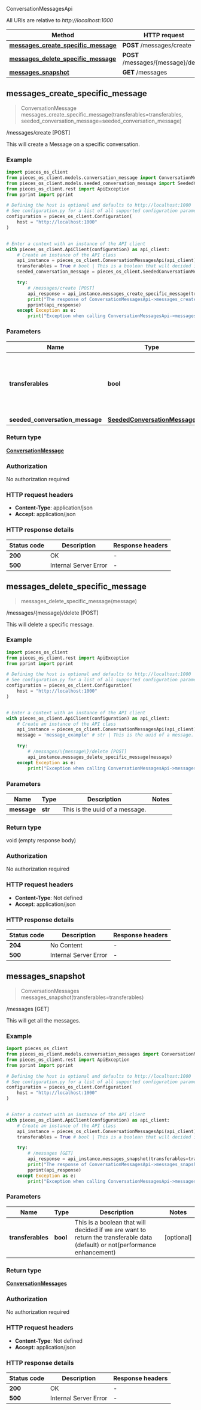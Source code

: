 ConversationMessagesApi

All URIs are relative to *http://localhost:1000*

Method | HTTP request | Description
------------- | ------------- | -------------
[**messages_create_specific_message**](ConversationMessagesApi#messages_create_specific_message) | **POST** /messages/create | /messages/create [POST]
[**messages_delete_specific_message**](ConversationMessagesApi#messages_delete_specific_message) | **POST** /messages/\{message\}/delete | /messages/\{message\}/delete [POST]
[**messages_snapshot**](ConversationMessagesApi#messages_snapshot) | **GET** /messages | /messages [GET]


## **messages_create_specific_message**
> ConversationMessage messages_create_specific_message(transferables=transferables, seeded_conversation_message=seeded_conversation_message)

/messages/create [POST]

This will create a Message on a specific conversation.

### Example


```python
import pieces_os_client
from pieces_os_client.models.conversation_message import ConversationMessage
from pieces_os_client.models.seeded_conversation_message import SeededConversationMessage
from pieces_os_client.rest import ApiException
from pprint import pprint

# Defining the host is optional and defaults to http://localhost:1000
# See configuration.py for a list of all supported configuration parameters.
configuration = pieces_os_client.Configuration(
    host = "http://localhost:1000"
)


# Enter a context with an instance of the API client
with pieces_os_client.ApiClient(configuration) as api_client:
    # Create an instance of the API class
    api_instance = pieces_os_client.ConversationMessagesApi(api_client)
    transferables = True # bool | This is a boolean that will decided if we are want to return the transferable data (default) or not(performance enhancement) (optional)
    seeded_conversation_message = pieces_os_client.SeededConversationMessage() # SeededConversationMessage |  (optional)

    try:
        # /messages/create [POST]
        api_response = api_instance.messages_create_specific_message(transferables=transferables, seeded_conversation_message=seeded_conversation_message)
        print("The response of ConversationMessagesApi->messages_create_specific_message:\n")
        pprint(api_response)
    except Exception as e:
        print("Exception when calling ConversationMessagesApi->messages_create_specific_message: %s\n" % e)
```



### Parameters


Name | Type | Description  | Notes
------------- | ------------- | ------------- | -------------
 **transferables** | **bool**| This is a boolean that will decided if we are want to return the transferable data (default) or not(performance enhancement) | [optional] 
 **seeded_conversation_message** | [**SeededConversationMessage**](SeededConversationMessage)|  | [optional] 

### Return type

[**ConversationMessage**](ConversationMessage)

### Authorization

No authorization required

### HTTP request headers

 - **Content-Type**: application/json
 - **Accept**: application/json

### HTTP response details

| Status code | Description | Response headers |
|-------------|-------------|------------------|
**200** | OK |  -  |
**500** | Internal Server Error |  -  |



## **messages_delete_specific_message**
> messages_delete_specific_message(message)

/messages/\{message\}/delete [POST]

This will delete a specific message.

### Example


```python
import pieces_os_client
from pieces_os_client.rest import ApiException
from pprint import pprint

# Defining the host is optional and defaults to http://localhost:1000
# See configuration.py for a list of all supported configuration parameters.
configuration = pieces_os_client.Configuration(
    host = "http://localhost:1000"
)


# Enter a context with an instance of the API client
with pieces_os_client.ApiClient(configuration) as api_client:
    # Create an instance of the API class
    api_instance = pieces_os_client.ConversationMessagesApi(api_client)
    message = 'message_example' # str | This is the uuid of a message.

    try:
        # /messages/\{message\}/delete [POST]
        api_instance.messages_delete_specific_message(message)
    except Exception as e:
        print("Exception when calling ConversationMessagesApi->messages_delete_specific_message: %s\n" % e)
```



### Parameters


Name | Type | Description  | Notes
------------- | ------------- | ------------- | -------------
 **message** | **str**| This is the uuid of a message. | 

### Return type

void (empty response body)

### Authorization

No authorization required

### HTTP request headers

 - **Content-Type**: Not defined
 - **Accept**: application/json

### HTTP response details

| Status code | Description | Response headers |
|-------------|-------------|------------------|
**204** | No Content |  -  |
**500** | Internal Server Error |  -  |



## **messages_snapshot**
> ConversationMessages messages_snapshot(transferables=transferables)

/messages [GET]

This will get all the messages.

### Example


```python
import pieces_os_client
from pieces_os_client.models.conversation_messages import ConversationMessages
from pieces_os_client.rest import ApiException
from pprint import pprint

# Defining the host is optional and defaults to http://localhost:1000
# See configuration.py for a list of all supported configuration parameters.
configuration = pieces_os_client.Configuration(
    host = "http://localhost:1000"
)


# Enter a context with an instance of the API client
with pieces_os_client.ApiClient(configuration) as api_client:
    # Create an instance of the API class
    api_instance = pieces_os_client.ConversationMessagesApi(api_client)
    transferables = True # bool | This is a boolean that will decided if we are want to return the transferable data (default) or not(performance enhancement) (optional)

    try:
        # /messages [GET]
        api_response = api_instance.messages_snapshot(transferables=transferables)
        print("The response of ConversationMessagesApi->messages_snapshot:\n")
        pprint(api_response)
    except Exception as e:
        print("Exception when calling ConversationMessagesApi->messages_snapshot: %s\n" % e)
```



### Parameters


Name | Type | Description  | Notes
------------- | ------------- | ------------- | -------------
 **transferables** | **bool**| This is a boolean that will decided if we are want to return the transferable data (default) or not(performance enhancement) | [optional] 

### Return type

[**ConversationMessages**](ConversationMessages)

### Authorization

No authorization required

### HTTP request headers

 - **Content-Type**: Not defined
 - **Accept**: application/json

### HTTP response details

| Status code | Description | Response headers |
|-------------|-------------|------------------|
**200** | OK |  -  |
**500** | Internal Server Error |  -  |




